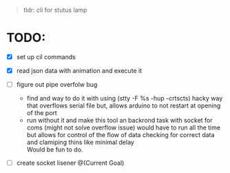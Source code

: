 > tldr: cli for stutus lamp
# TODO:
- [x] set up cil commands  
- [x] read json data with animation and execute it  
- [ ] figure out pipe overfolw bug 
    -  find and way to do it with using  (stty -F %s -hup -crtscts)
        hacky way that overflows serial file but,
        allows arduino to not restart at opening of the port
    -  run without it and make this tool an backrond task with socket for coms (might not solve overflow issue)
        would have to run all the time but allows for control of the flow of data 
        checking for correct data and clamiping thins like minimal delay        
        Would be fun to do. 
- [ ]  create socket lisener @(Current Goal)
    
